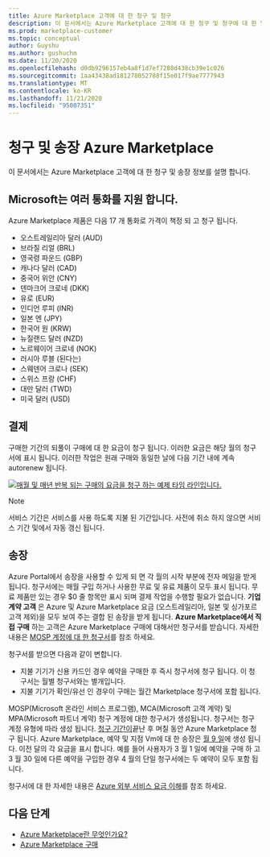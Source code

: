 ```yaml
---
title: Azure Marketplace 고객에 대 한 청구 및 청구
description: 이 문서에서는 Azure Marketplace 고객에 대 한 청구 및 청구에 대 한 일반적인 질문을 설명 합니다.
ms.prod: marketplace-customer
ms.topic: conceptual
author: Guyshu
ms.author: gushuchm
ms.date: 11/20/2020
ms.openlocfilehash: d0db9296157eb4a8f1d7ef7288d438cb39e1c026
ms.sourcegitcommit: 1aa43438ad181278052788f15e017f9ae7777943
ms.translationtype: MT
ms.contentlocale: ko-KR
ms.lasthandoff: 11/21/2020
ms.locfileid: "95007351"
---
```

# <a name="azure-marketplace-billing-and-invoicing"></a>청구 및 송장 Azure Marketplace

이 문서에서는 Azure Marketplace 고객에 대 한 청구 및 송장 정보를 설명 합니다.

## <a name="microsoft-supports-multiple-currencies"></a>Microsoft는 여러 통화를 지원 합니다.

Azure Marketplace 제품은 다음 17 개 통화로 가격이 책정 되 고 청구 됩니다.

- 오스트레일리아 달러 (AUD)
- 브라질 리얼 (BRL)
- 영국령 파운드 (GBP)
- 캐나다 달러 (CAD)
- 중국어 위안 (CNY)
- 덴마크어 크로네 (DKK)
- 유로 (EUR)
- 인디언 루피 (INR)
- 일본 엔 (JPY)
- 한국어 원 (KRW)
- 뉴질랜드 달러 (NZD)
- 노르웨이어 크로네 (NOK)
- 러시아 루블 (된다는)
- 스웨덴어 크로나 (SEK)
- 스위스 프랑 (CHF)
- 대만 달러 (TWD)
- 미국 달러 (USD)

## <a name="billing"></a>결제

구매한 기간의 되풀이 구매에 대 한 요금이 청구 됩니다. 이러한 요금은 해당 월의 청구서에 표시 됩니다. 이러한 작업은 원래 구매와 동일한 날에 다음 기간 내에 계속 autorenew 됩니다.

[![매월 및 매년 반복 되는 구매의 요금을 청구 하는 예제 타임 라인입니다.](media/billing/billing-charges-recurring.png)](media/billing/billing-charges-recurring.png#lightbox)

>[!NOTE]
> 서비스 기간은 서비스를 사용 하도록 지불 된 기간입니다. 사전에 취소 하지 않으면 서비스 기간 및에서 자동 갱신 됩니다.

## <a name="invoices"></a>송장

Azure Portal에서 송장을 사용할 수 있게 되 면 각 월의 시작 부분에 전자 메일을 받게 됩니다. 청구서에는 매월 구입 하거나 사용한 무료 및 유료 제품이 모두 표시 됩니다. 무료 제품만 있는 경우 $0 줄 항목만 표시 되며 결제 작업을 수행할 필요가 없습니다. **기업계약 고객** 은 Azure 및 Azure Marketplace 요금 (오스트레일리아, 일본 및 싱가포르 고객 제외)을 모두 보여 주는 결합 된 송장을 받게 됩니다. **Azure Marketplace에서 직접 구매** 하는 고객은 Azure Marketplace 구매에 대해서만 청구서를 받습니다. 자세한 내용은 [MOSP 계정에 대 한 청구서](/azure/cost-management-billing/understand/download-azure-invoice#invoices-for-mosp-billing-accounts)를 참조 하세요.

청구서를 받으면 다음과 같이 변합니다.

- 지불 기기가 신용 카드인 경우 예약을 구매한 후 즉시 청구서에 청구 됩니다. 이 청구서는 월별 청구서와는 별개입니다.
- 지불 기기가 확인/유선 인 경우이 구매는 월간 Marketplace 청구서에 포함 됩니다.

MOSP(Microsoft 온라인 서비스 프로그램), MCA(Microsoft 고객 계약) 및 MPA(Microsoft 파트너 계약) 청구 계정에 대한 청구서가 생성됩니다. 청구서는 청구 계정 유형에 따라 생성 됩니다. [청구 기간이](/azure/cost-management-billing/understand/download-azure-invoice#why-you-might-not-see-an-invoice)끝난 후 며칠 동안 Azure Marketplace 청구 됩니다. Azure Marketplace, 예약 및 지점 Vm에 대 한 송장은 [월 9 일](/azure/cost-management-billing/understand/download-azure-invoice#invoices-for-mosp-billing-accounts)에 생성 됩니다. 이전 달의 각 요금을 표시 합니다. 예를 들어 사용자가 3 월 1 일에 예약을 구매 하 고 3 월 30 일에 다른 예약을 구입한 경우 4 월의 단일 청구서에는 두 예약이 모두 포함 됩니다.

청구서에 대 한 자세한 내용은 [Azure 외부 서비스 요금 이해](/azure/cost-management-billing/understand/understand-azure-marketplace-charges)를 참조 하세요.

## <a name="next-steps"></a>다음 단계

- [Azure Marketplace란 무엇인가요?](azure-marketplace-overview.md)
- [Azure Marketplace 구매](azure-purchasing-invoicing.md)
